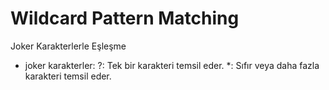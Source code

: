 # Wildcard Pattern Matching
Joker Karakterlerle Eşleşme
+ joker karakterler:
?: Tek bir karakteri temsil eder.
*: Sıfır veya daha fazla karakteri temsil eder.
